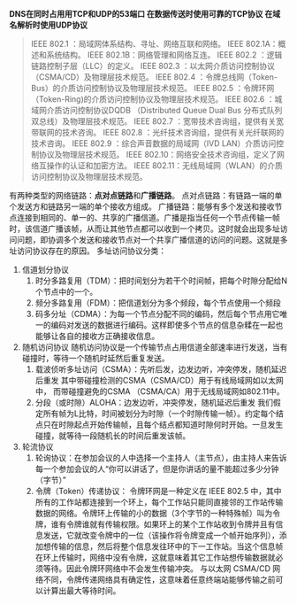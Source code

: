 
**DNS在同时占用用TCP和UDP的53端口 在数据传送时使用可靠的TCP协议 在域名解析时使用UDP协议**
> IEEE 802.1 ：局域网体系结构、寻址、网络互联和网络。
IEEE 802.1A：概述和系统结构。
IEEE 802.1B：网络管理和网络互连。
IEEE 802.2 ：逻辑链路控制子层（LLC）的定义。
IEEE 802.3 ：以太网介质访问控制协议 （CSMA/CD）及物理层技术规范。
IEEE 802.4 ：令牌总线网（Token-Bus）的介质访问控制协议及物理层技术规范。
IEEE 802.5 ：令牌环网（Token-Ring)的介质访问控制协议及物理层技术规范。
IEEE 802.6 ：城域网介质访问控制协议DQDB （Distributed Queue Dual Bus 分布式队列双总线）及物理层技术规范。
IEEE 802.7 ：宽带技术咨询组，提供有关宽带联网的技术咨询。
IEEE 802.8 ：光纤技术咨询组，提供有关光纤联网的技术咨询。
IEEE 802.9 ：综合声音数据的局域网（IVD LAN）介质访问控制协议及物理层技术规范。
IEEE 802.10：网络安全技术咨询组，定义了网络互操作的认证和加密方法。
IEEE 802.11：无线局域网（WLAN）的介质访问控制协议及物理层技术规范。

有两种类型的网络链路：**点对点链路**和**广播链路**。 
点对点链路：有链路一端的单个发送方和链路另一端的单个接收方组成。 
广播链路：能够有多个发送和接收节点连接到相同的、单一的、共享的广播信道。广播是指当任何一个节点传输一帧时，该信道广播该帧，从而让其他节点都可以收到一个拷贝。这时就会出现多址访问问题，即协调多个发送和接收节点对一个共享广播信道的访问的问题。这就是多址访问协议存在的原因。 
多址访问协议分类： 
1. 信道划分协议 
   1. 时分多路复用（TDM）：把时间划分为若干个时间帧，把每个时隙分配给N个节点中的一个。
   2. 频分多路复用（FDM）：把信道划分为多个频段，每个节点使用一个频段
   3. 码多分址（CDMA）：为每一个节点分配不同的编码，然后每个节点用它唯一的编码对发送的数据进行编码。这样即使多个节点的信息杂糅在一起也能够让各自的接收方正确接收信息。
2. 随机访问协议 
随机访问协议是一个传输节点占用信道全部速率进行发送，当有碰撞时，等待一个随机时延然后重复发送。 
   1. 载波侦听多址访问（CSMA）：先听后发，边发边听，冲突停发，随机延迟后重发 
   其中带碰撞检测的CSMA（CSMA/CD）用于有线局域网如以太网中， 
   而带碰撞避免的CSMA （CSMA/CA）用于无线局域网如802.11中。
   1. 分段（或时隙）ALOHA：边发边听，冲突停发，随机延迟后重发 
我们假定所有帧为L比特，时间被划分为时隙（一个时隙传输一帧）。约定每个结点只在时隙起点开始传输帧，且每个结点都知道时隙何时开始。一旦发生碰撞，就等待一段随机长的时间后重发该帧。
3. 轮流协议 
   1. 轮询协议：在参加会议的人中选择一个主持人（主节点），由主持人来告诉每一个参加会议的人“你可以讲话了，但是你讲话的量不能超过多少分钟（字节）”
   2. 令牌（Token）传递协议： 
令牌环网是一种定义在 IEEE 802.5 中，其中所有的工作站都连接到一个环上，每个工作站只能同直接邻的工作站传输数据的网络。令牌环上传输的小的数据（3个字节的一种特殊帧）叫为令牌，谁有令牌谁就有传输权限。如果环上的某个工作站收到令牌并且有信息发送，它就改变令牌中的一位（该操作将令牌变成一个帧开始序列），添加想传输的信息，然后将整个信息发往环中的下一工作站。当这个信息帧在环上传输时，网络中没有令牌，这就意味着其它工作站想传输数据就必须等待。因此令牌环网络中不会发生传输冲突。 
与以太网 CSMA/CD 网络不同，令牌传递网络具有确定性，这意味着任意终端站能够传输之前可以计算出最大等待时间。